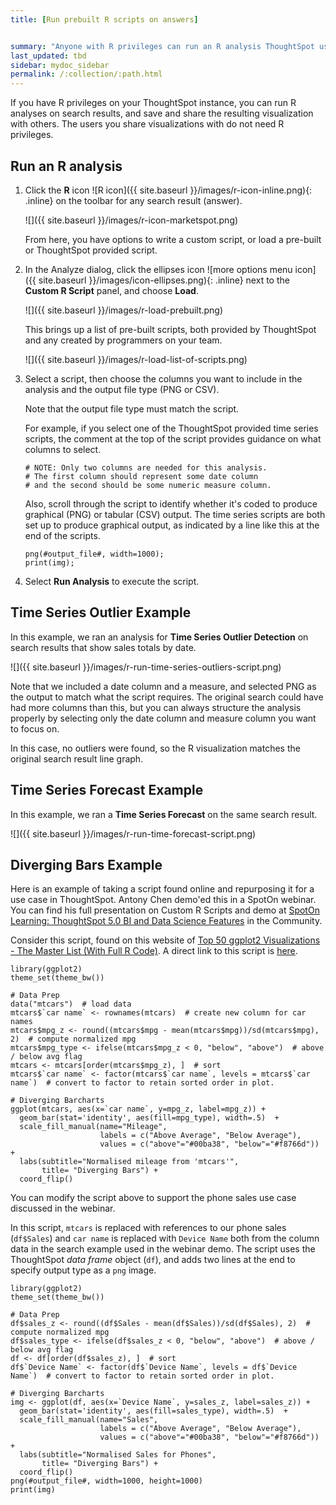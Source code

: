 ```yaml
---
title: [Run prebuilt R scripts on answers]


summary: "Anyone with R privileges can run an R analysis ThoughtSpot using provided scripts, you don't need to be an expert. "
last_updated: tbd
sidebar: mydoc_sidebar
permalink: /:collection/:path.html
---
```


If you have R privileges on your ThoughtSpot instance, you can run R analyses on
search results, and save and share the resulting visualization with others. The
users you share visualizations with do not need R privileges.

## Run an R analysis

1.  Click the **R** icon ![R icon]({{ site.baseurl }}/images/r-icon-inline.png){: .inline}
on the toolbar for any search result (answer).

    ![]({{ site.baseurl }}/images/r-icon-marketspot.png)

    From here, you have options to write a custom script, or load a pre-built or
    ThoughtSpot provided script.

2. In the Analyze dialog, click the ellipses icon ![more options menu icon]({{ site.baseurl }}/images/icon-ellipses.png){: .inline} next to the **Custom R Script** panel, and choose **Load**.

    ![]({{ site.baseurl }}/images/r-load-prebuilt.png)

    This brings up a list of pre-built scripts, both provided by ThoughtSpot and any created by programmers on your team.

    ![]({{ site.baseurl }}/images/r-load-list-of-scripts.png)

4. Select a script, then choose the columns you want to include in the analysis and the output file type (PNG or CSV).

    Note that the output file type must match the script.

    For example, if you select one of the ThoughtSpot provided time series
    scripts, the comment at the top of the script provides guidance on what
    columns to select.

    ```
    # NOTE: Only two columns are needed for this analysis.
    # The first column should represent some date column
    # and the second should be some numeric measure column.
    ```

    Also, scroll through the script to identify whether it's coded to produce
    graphical (PNG) or tabular (CSV) output. The time series scripts are both set up
    to produce graphical output, as indicated by a line like this at the end of the
    scripts.

    ```
    png(#output_file#, width=1000);
    print(img);
    ```

5. Select **Run Analysis** to execute the script.

## Time Series Outlier Example

In this example, we ran an analysis for **Time Series Outlier Detection** on
search results that show sales totals by date.

![]({{ site.baseurl }}/images/r-run-time-series-outliers-script.png)

Note that we included a date column and a measure, and selected PNG as the
output to match what the script requires. The original search could have had
more columns than this, but you can always structure the analysis properly
by selecting only the date column and measure column you want to focus on.

In this case, no outliers were found, so the R visualization matches the
original search result line graph.

## Time Series Forecast Example

In this example, we ran a **Time Series Forecast** on the same search result.

![]({{ site.baseurl }}/images/r-run-time-forecast-script.png)

## Diverging Bars Example

Here is an example of taking a script found online and repurposing it for a use
case in ThoughtSpot. Antony Chen demo'ed this in a SpotOn webinar. You can find
his full presentation on Custom R Scripts and demo at
[SpotOn Learning: ThoughtSpot 5.0 BI and Data Science Features](https://community.thoughtspot.com/t/m2dftj)
in the Community.

Consider this script, found on this website of [Top 50 ggplot2 Visualizations - The Master List (With Full R Code)](http://r-statistics.co/Top50-Ggplot2-Visualizations-MasterList-R-Code.html). A direct link to this script is [here](http://r-statistics.co/Top50-Ggplot2-Visualizations-MasterList-R-Code.html#Diverging%20Bars).
```
library(ggplot2)
theme_set(theme_bw())  

# Data Prep
data("mtcars")  # load data
mtcars$`car name` <- rownames(mtcars)  # create new column for car names
mtcars$mpg_z <- round((mtcars$mpg - mean(mtcars$mpg))/sd(mtcars$mpg), 2)  # compute normalized mpg
mtcars$mpg_type <- ifelse(mtcars$mpg_z < 0, "below", "above")  # above / below avg flag
mtcars <- mtcars[order(mtcars$mpg_z), ]  # sort
mtcars$`car name` <- factor(mtcars$`car name`, levels = mtcars$`car name`)  # convert to factor to retain sorted order in plot.

# Diverging Barcharts
ggplot(mtcars, aes(x=`car name`, y=mpg_z, label=mpg_z)) +
  geom_bar(stat='identity', aes(fill=mpg_type), width=.5)  +
  scale_fill_manual(name="Mileage",
                    labels = c("Above Average", "Below Average"),
                    values = c("above"="#00ba38", "below"="#f8766d")) +
  labs(subtitle="Normalised mileage from 'mtcars'",
       title= "Diverging Bars") +
  coord_flip()
```

You can modify the script above to support the phone sales use case discussed in
the webinar.

In this script, `mtcars` is replaced with references to our phone sales
(`df$Sales`) and `car name` is replaced with `Device Name` both from the column
data in the search example used in the webinar demo. The script uses the
ThoughtSpot _data frame_ object (`df`), and adds two lines at the end to specify
output type as a `png` image.

```
library(ggplot2)
theme_set(theme_bw())  

# Data Prep
df$sales_z <- round((df$Sales - mean(df$Sales))/sd(df$Sales), 2)  # compute normalized mpg
df$sales_type <- ifelse(df$sales_z < 0, "below", "above")  # above / below avg flag
df <- df[order(df$sales_z), ]  # sort
df$`Device Name` <- factor(df$`Device Name`, levels = df$`Device Name`)  # convert to factor to retain sorted order in plot.

# Diverging Barcharts
img <- ggplot(df, aes(x=`Device Name`, y=sales_z, label=sales_z)) +
  geom_bar(stat='identity', aes(fill=sales_type), width=.5)  +
  scale_fill_manual(name="Sales",
                    labels = c("Above Average", "Below Average"),
                    values = c("above"="#00ba38", "below"="#f8766d")) +
  labs(subtitle="Normalised Sales for Phones",
       title= "Diverging Bars") +
  coord_flip()
png(#output_file#, width=1000, height=1000)
print(img)

```
